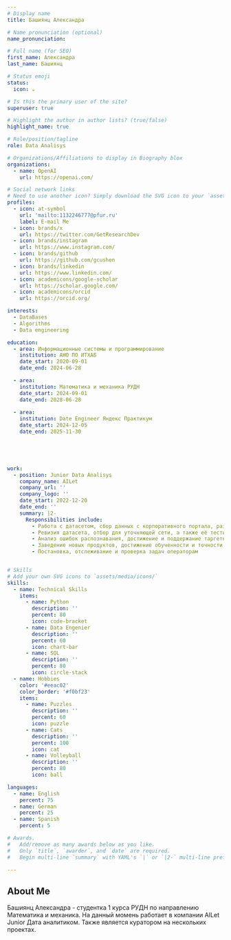 ```yaml
---
# Display name
title: Башиянц Александра

# Name pronunciation (optional)
name_pronunciation: 

# Full name (for SEO)
first_name: Александра
last_name: Башиянц

# Status emoji
status:
  icon: ☕️

# Is this the primary user of the site?
superuser: true

# Highlight the author in author lists? (true/false)
highlight_name: true

# Role/position/tagline
role: Data Analisys

# Organizations/Affiliations to display in Biography blox
organizations:
  - name: OpenAI
    url: https://openai.com/

# Social network links
# Need to use another icon? Simply download the SVG icon to your `assets/media/icons/` folder.
profiles:
  - icon: at-symbol
    url: 'mailto:1132246777@pfur.ru'
    label: E-mail Me
  - icon: brands/x
    url: https://twitter.com/GetResearchDev
  - icon: brands/instagram
    url: https://www.instagram.com/
  - icon: brands/github
    url: https://github.com/gcushen
  - icon: brands/linkedin
    url: https://www.linkedin.com/
  - icon: academicons/google-scholar
    url: https://scholar.google.com/
  - icon: academicons/orcid
    url: https://orcid.org/

interests:
  - DataBases
  - Algorithms
  - Data engineering

education:
  - area: Информационные системы и программирование
    institution: АНО ПО ИТХАБ
    date_start: 2020-09-01
    date_end: 2024-06-28

  - area: 
    institution: Математика и механика РУДН
    date_start: 2024-09-01
    date_end: 2028-06-28
    
  - area: 
    institution: Date Engineer Яндекс Практикум
    date_start: 2024-12-05
    date_end: 2025-11-30


      


work:
  - position: Junior Data Analisys
    company_name: AILet
    company_url: ''
    company_logo: ''
    date_start: 2022-12-20
    date_end: ''
    summary: |2-
      Responsibilities include:
        - Работа с датасетом, сбор данных с корпоративного портала, разметка и проверка лотов
        - Ревизия датасета, отбор для уточняющей сети, а также её тестирование и анализ.
        - Анализ ошибок распознавания, достижение и поддержание таргетной точности.
        - Заведение новых продуктов, достижение обученности и точности в указанные сроки проекта.
        - Постановка, отслеживание и проверка задач операторам


# Skills
# Add your own SVG icons to `assets/media/icons/`
skills:
  - name: Technical Skills
    items:
      - name: Python
        description: ''
        percent: 80
        icon: code-bracket
      - name: Data Engenier
        description: ''
        percent: 60
        icon: chart-bar
      - name: SQL
        description: ''
        percent: 80
        icon: circle-stack
  - name: Hobbies
    color: '#eeac02'
    color_border: '#f0bf23'
    items:
      - name: Puzzles
        description: ''
        percent: 60
        icon: puzzle
      - name: Cats
        description: ''
        percent: 100
        icon: cat
      - name: Volleyball
        description: ''
        percent: 80
        icon: ball

languages:
  - name: English
    percent: 75
  - name: German
    percent: 25
  - name: Spanish
    percent: 5

# Awards.
#   Add/remove as many awards below as you like.
#   Only `title`, `awarder`, and `date` are required.
#   Begin multi-line `summary` with YAML's `|` or `|2-` multi-line prefix and indent 2 spaces below.

---
```


## About Me

Башиянц Александра - студентка 1 курса РУДН по направлению Математика и механика. На данный момень работает в компании AILet Junior Дата аналитиком. Также является куратором на нескольких проектах.
